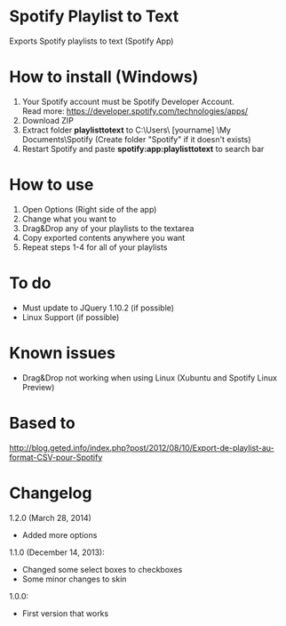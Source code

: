 Spotify Playlist to Text
========================

Exports Spotify playlists to text (Spotify App)

How to install (Windows)
========================
1. Your Spotify account must be Spotify Developer Account.<br/>
   Read more: https://developer.spotify.com/technologies/apps/
2. Download ZIP
3. Extract folder <b>playlisttotext</b> to C:\Users\ [yourname] \My Documents\Spotify (Create folder "Spotify" if it doesn't exists)
4. Restart Spotify and paste <b>spotify:app:playlisttotext</b> to search bar

How to use
========================
1. Open Options (Right side of the app)
2. Change what you want to
3. Drag&Drop any of your playlists to the textarea
4. Copy exported contents anywhere you want
5. Repeat steps 1-4 for all of your playlists

To do
========================
- Must update to JQuery 1.10.2 (if possible)
- Linux Support (if possible)

Known issues
========================
- Drag&Drop not working when using Linux (Xubuntu and Spotify Linux Preview)

Based to
========================
http://blog.geted.info/index.php?post/2012/08/10/Export-de-playlist-au-format-CSV-pour-Spotify

Changelog
========================

1.2.0 (March 28, 2014)
- Added more options

1.1.0 (December 14, 2013):
- Changed some select boxes to checkboxes
- Some minor changes to skin

1.0.0:
- First version that works

